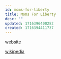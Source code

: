 ```yaml
---
id: moms-for-liberty
title: Moms For Liberty
desc: ""
updated: 1716396400282
created: 1716394411737
---
```


[website](https://momsforlibertywc.org/)

[wikipedia](https://en.wikipedia.org/wiki/Moms_for_Liberty)
